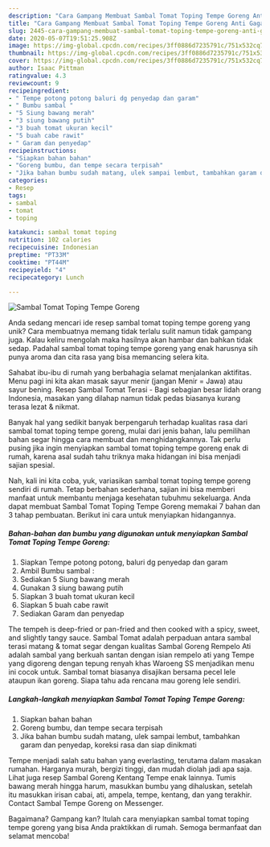 ```yaml
---
description: "Cara Gampang Membuat Sambal Tomat Toping Tempe Goreng Anti Gagal"
title: "Cara Gampang Membuat Sambal Tomat Toping Tempe Goreng Anti Gagal"
slug: 2445-cara-gampang-membuat-sambal-tomat-toping-tempe-goreng-anti-gagal
date: 2020-05-07T19:51:25.908Z
image: https://img-global.cpcdn.com/recipes/3ff0886d7235791c/751x532cq70/sambal-tomat-toping-tempe-goreng-foto-resep-utama.jpg
thumbnail: https://img-global.cpcdn.com/recipes/3ff0886d7235791c/751x532cq70/sambal-tomat-toping-tempe-goreng-foto-resep-utama.jpg
cover: https://img-global.cpcdn.com/recipes/3ff0886d7235791c/751x532cq70/sambal-tomat-toping-tempe-goreng-foto-resep-utama.jpg
author: Isaac Pittman
ratingvalue: 4.3
reviewcount: 9
recipeingredient:
- " Tempe potong potong baluri dg penyedap dan garam"
- " Bumbu sambal "
- "5 Siung bawang merah"
- "3 siung bawang putih"
- "3 buah tomat ukuran kecil"
- "5 buah cabe rawit"
- " Garam dan penyedap"
recipeinstructions:
- "Siapkan bahan bahan"
- "Goreng bumbu, dan tempe secara terpisah"
- "Jika bahan bumbu sudah matang, ulek sampai lembut, tambahkan garam dan penyedap, koreksi rasa dan siap dinikmati"
categories:
- Resep
tags:
- sambal
- tomat
- toping

katakunci: sambal tomat toping 
nutrition: 102 calories
recipecuisine: Indonesian
preptime: "PT33M"
cooktime: "PT44M"
recipeyield: "4"
recipecategory: Lunch

---
```



![Sambal Tomat Toping Tempe Goreng](https://img-global.cpcdn.com/recipes/3ff0886d7235791c/751x532cq70/sambal-tomat-toping-tempe-goreng-foto-resep-utama.jpg)

Anda sedang mencari ide resep sambal tomat toping tempe goreng yang unik? Cara membuatnya memang tidak terlalu sulit namun tidak gampang juga. Kalau keliru mengolah maka hasilnya akan hambar dan bahkan tidak sedap. Padahal sambal tomat toping tempe goreng yang enak harusnya sih punya aroma dan cita rasa yang bisa memancing selera kita.

Sahabat ibu-ibu di rumah yang berbahagia selamat menjalankan aktifitas. Menu pagi ini kita akan masak sayur menir (jangan Menir = Jawa) atau sayur bening. Resep Sambal Tomat Terasi - Bagi sebagian besar lidah orang Indonesia, masakan yang dilahap namun tidak pedas biasanya kurang terasa lezat &amp; nikmat.

Banyak hal yang sedikit banyak berpengaruh terhadap kualitas rasa dari sambal tomat toping tempe goreng, mulai dari jenis bahan, lalu pemilihan bahan segar hingga cara membuat dan menghidangkannya. Tak perlu pusing jika ingin menyiapkan sambal tomat toping tempe goreng enak di rumah, karena asal sudah tahu triknya maka hidangan ini bisa menjadi sajian spesial.


Nah, kali ini kita coba, yuk, variasikan sambal tomat toping tempe goreng sendiri di rumah. Tetap berbahan sederhana, sajian ini bisa memberi manfaat untuk membantu menjaga kesehatan tubuhmu sekeluarga. Anda dapat membuat Sambal Tomat Toping Tempe Goreng memakai 7 bahan dan 3 tahap pembuatan. Berikut ini cara untuk menyiapkan hidangannya.

<!--inarticleads1-->

##### Bahan-bahan dan bumbu yang digunakan untuk menyiapkan Sambal Tomat Toping Tempe Goreng:

1. Siapkan  Tempe potong potong, baluri dg penyedap dan garam
1. Ambil  Bumbu sambal :
1. Sediakan 5 Siung bawang merah
1. Gunakan 3 siung bawang putih
1. Siapkan 3 buah tomat ukuran kecil
1. Siapkan 5 buah cabe rawit
1. Sediakan  Garam dan penyedap


The tempeh is deep-fried or pan-fried and then cooked with a spicy, sweet, and slightly tangy sauce. Sambal Tomat adalah perpaduan antara sambal terasi matang &amp; tomat segar dengan kualitas Sambal Goreng Rempelo Ati adalah sambal yang berkuah santan dengan isian rempelo ati yang Tempe yang digoreng dengan tepung renyah khas Waroeng SS menjadikan menu ini cocok untuk. Sambal tomat biasanya disajikan bersama pecel lele ataupun ikan goreng. Siapa tahu ada rencana mau goreng lele sendiri. 

<!--inarticleads2-->

##### Langkah-langkah menyiapkan Sambal Tomat Toping Tempe Goreng:

1. Siapkan bahan bahan
1. Goreng bumbu, dan tempe secara terpisah
1. Jika bahan bumbu sudah matang, ulek sampai lembut, tambahkan garam dan penyedap, koreksi rasa dan siap dinikmati


Tempe menjadi salah satu bahan yang everlasting, terutama dalam masakan rumahan. Harganya murah, bergizi tinggi, dan mudah diolah jadi apa saja. Lihat juga resep Sambal Goreng Kentang Tempe enak lainnya. Tumis bawang merah hingga harum, masukkan bumbu yang dihaluskan, setelah itu masukkan irisan cabai, ati, ampela, tempe, kentang, dan yang terakhir. Contact Sambal Tempe Goreng on Messenger. 

Bagaimana? Gampang kan? Itulah cara menyiapkan sambal tomat toping tempe goreng yang bisa Anda praktikkan di rumah. Semoga bermanfaat dan selamat mencoba!
